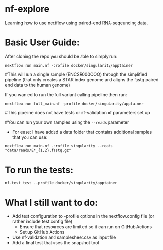 # nf-explore
Learning how to use nextflow using paired-end RNA-seqeuncing data.


# Basic User Guide:

After cloning the repo you should be able to simply run:

`nextflow run main.nf -profile docker/singularity/apptainer`

#This will run a single sample (ENCSR000COQ) through the simplified pipeline (that only creates a STAR index genome and aligns the fastq paired end data to the human genome)

If you wanted to run the full variant calling pipeline then run:

`nextflow run full_main.nf -profile docker/singularity/apptainer`

#This pipeline does not have tests or nf-validation of parameters set up

#You can run your own samples using the `--reads` parameter 
- For ease: I have added a data folder that contains additional samples that you can use:

`nextflow run main.nf -profile singularity --reads "data/reads/E*_{1,2}.fastq.gz"`

# To run the tests:

`nf-test test --profile docker/singularity/apptainer`

# What I still want to do:

- Add test configuration to -profile options in the nextflow.config file (or rather include test.config file)
	- Ensure that resources are limitied so it can run on GitHub Actions
	- Set up GitHub Actions
- Use nf-validation and samplesheet.csv as input file
- Add a final test that uses the snapshot tool



